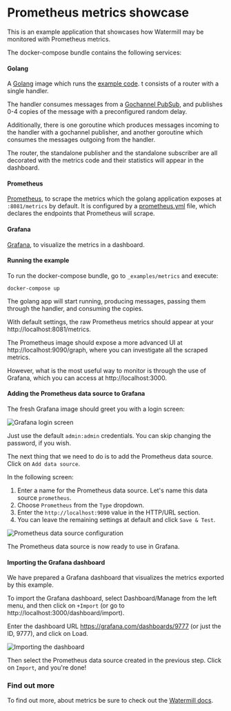 # Prometheus metrics showcase

This is an example application that showcases how Watermill may be monitored with Prometheus metrics.

The docker-compose bundle contains the following services:

#### Golang

A [Golang](https://hub.docker.com/_/golang) image which runs the [example code](https://github.com/ThreeDotsLabs/watermill/blob/master/_examples/basic/4-metrics/main.go). t consists of a router with a single handler. 
 
The handler consumes messages from a [Gochannel PubSub](https://github.com/ThreeDotsLabs/watermill/tree/master/message/infrastructure/gochannel), and publishes 0-4 copies of the message with a preconfigured random delay.

Additionally, there is one goroutine which produces messages incoming to the handler with a gochannel publisher, and another goroutine which consumes the messages outgoing from the handler.

The router, the standalone publisher and the standalone subscriber are all decorated with the metrics code and their statistics will appear in the dashboard.

#### Prometheus
[Prometheus](https://hub.docker.com/r/prom/prometheus/), to scrape the metrics which the golang application exposes at `:8081/metrics` by default. It is configured by a [prometheus.yml](https://github.com/ThreeDotsLabs/watermill/blob/master/_examples/basic/4-metrics/prometheus.yml) file, which declares the endpoints that Prometheus will scrape.

#### Grafana
[Grafana](https://hub.docker.com/r/grafana/grafana), to visualize the metrics in a dashboard.

#### Running the example

To run the docker-compose bundle, go to `_examples/metrics` and execute:

```
docker-compose up
```

The golang app will start running, producing messages, passing them through the handler, and consuming the copies.

With default settings, the raw Prometheus metrics should appear at your http://localhost:8081/metrics. 

The Prometheus image should expose a more advanced UI at http://localhost:9090/graph, where you can investigate all the scraped metrics.

However, what is the most useful way to monitor is through the use of Grafana, which you can access at http://localhost:3000. 

#### Adding the Prometheus data source to Grafana

The fresh Grafana image should greet you with a login screen:

![Grafana login screen](https://threedots.tech/watermill-io/grafana_login.png)

Just use the default `admin:admin` credentials. You can skip changing the password, if you wish.

The next thing that we need to do is to add the Prometheus data source. Click on `Add data source`.

In the following screen:

1. Enter a name for the Prometheus data source. Let's name this data source `prometheus`.
1. Choose `Prometheus` from the `Type` dropdown.
1. Enter the `http://localhost:9090` value in the HTTP/URL section.
1. You can leave the remaining settings at default and click `Save & Test`.

![Prometheus data source configuration](https://threedots.tech/watermill-io/prometheus_data_source_config.png)

The Prometheus data source is now ready to use in Grafana.

#### Importing the Grafana dashboard

We have prepared a Grafana dashboard that visualizes the metrics exported by this example.

To import the Grafana dashboard, select Dashboard/Manage from the left menu, and then click on `+Import` (or go to http://localhost:3000/dashboard/import).

Enter the dashboard URL https://grafana.com/dashboards/9777 (or just the ID, 9777), and click on Load.

![Importing the dashboard](https://threedots.tech/watermill-io/grafana_import_dashboard.png)

Then select the Prometheus data source created in the previous step. Click on `Import`, and you're done!

### Find out more 

To find out more, about metrics be sure to check out the [Watermill docs](https://watermill.io/docs/metrics).
